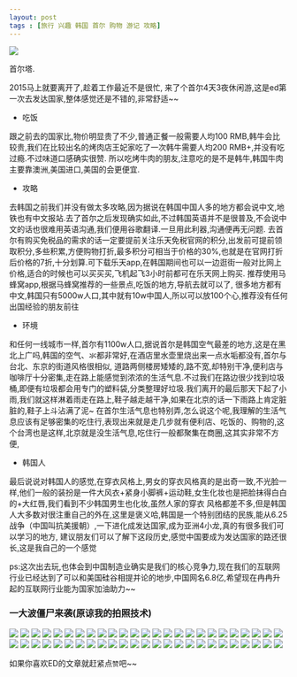 ```yaml
---
layout: post
tags : [旅行 兴趣 韩国 首尔 购物 游记 攻略]
---
```


 <img src='/assets/articles/2015-12-15/DSC6590.jpg' />

首尔塔.

2015马上就要离开了,趁着工作最近不是很忙,
来了个首尔4天3夜休闲游,这是ed第一次去发达国家,整体感觉还是不错的,非常舒适~~

* 吃饭

跟之前去的国家比,物价明显贵了不少,普通正餐一般需要人均100 RMB,韩牛会比较贵,我们在比较出名的烤肉店王妃家吃了一次韩牛需要人均200 RMB+,并没有吃过瘾.不过味道口感确实很赞.
所以吃烤牛肉的朋友,注意吃的是不是韩牛,韩国牛肉主要靠澳洲,美国进口,美国的会更便宜.

* 攻略

去韩国之前我们并没有做太多攻略,因为据说在韩国中国人多的地方都会说中文,地铁也有中文报站.去了首尔之后发现确实如此,不过韩国英语并不是很普及,不会说中文的话也很难用英语沟通,我们便用谷歌翻译.一旦用此利器,沟通便再无问题.
去首尔有购买免税品的需求的话一定要提前关注乐天免税官网的积分,出发前可提前领取积分,多些积累,方便购物打折,最多积分可相当于价格的30%,也就是在官网打折后价格的7折,十分划算.可下载乐天app,在韩国期间也可以一边逛街一般对比网上价格,适合的时候也可以买买买,飞机起飞3小时前都可在乐天网上购买.
推荐使用马蜂窝app,根据马蜂窝推荐的一些景点,吃饭的地方,导航去就可以了,
很多地方都有中文,韩国只有5000w人口,其中就有10w中国人,所以可以放100个心,推荐没有任何出国经验的朋友前往

* 环境

和任何一线城市一样,首尔有1100w人口,据说首尔是韩国空气最差的地方,这是在黑北上广吗,韩国的空气、氺都非常好,在酒店里水壶里烧出来一点水垢都没有,首尔与台北、东京的街道风格很相似,
道路两侧楼房矮矮的,路不宽,却特别干净,便利店与咖啡厅十分密集,走在路上能感觉到浓浓的生活气息.不过我们在路边很少找到垃圾桶,即便有垃圾都会用专门的塑料袋,分类整理好垃圾.我们离开的最后那天下起了小雨,我们就这样淋着雨走在路上,鞋子越走越干净,如果在北京的话一下雨路上肯定脏脏的,鞋子上斗沾满了泥~
在首尔生活气息也特别弄,怎么说这个呢,我理解的生活气息应该有足够密集的吃住行,表现出来就是走几步就有便利店、吃饭的、购物的,这个台湾也是这样,北京就是没生活气息,吃住行一般都聚集在商圈,这其实非常不方便,

* 韩国人

最后说说对韩国人的感觉,在穿衣风格上,男女的穿衣风格真的是出奇一致,不光脸一样,他们一般的装扮是一件大风衣+紧身小脚裤+运动鞋,女生化妆也是把脸抹得白白的+大红唇,我们看到不少韩国男生也化妆,虽然人家的穿衣
风格都差不多,但是韩国人大多数对很注重自己的外在,这里是褒义哈,韩国是一个特别团结的民族,能从6.25战争（中国叫抗美援朝）,一下进化成发达国家,成为亚洲4小龙,真的有很多我们可以学习的地方,
建议朋友们可以了解下这段历史,感觉中国要成为发达国家的路还很长,这是我自己的一个感觉

ps:这次出去玩,也体会到中国制造业确实是我们的核心竞争力,现在我们的互联网行业已经达到了可以和美国硅谷相提并论的地步,中国网名6.8亿,希望现在冉冉升起的互联网行业能为国家加油助力~~

### 一大波僵尸来袭(原谅我的拍照技术)

 <img src='/assets/articles/2015-12-15/DSC6474.jpg' />
 <img src='/assets/articles/2015-12-15/DSC6479.jpg' />
 <img src='/assets/articles/2015-12-15/DSC6480.jpg' />
 <img src='/assets/articles/2015-12-15/DSC6487.jpg' />
 <img src='/assets/articles/2015-12-15/DSC6510.jpg' />
 <img src='/assets/articles/2015-12-15/DSC6517.jpg' />
 <img src='/assets/articles/2015-12-15/DSC6530.jpg' />
 <img src='/assets/articles/2015-12-15/DSC6544.jpg' />
 <img src='/assets/articles/2015-12-15/DSC6561.jpg' />
 <img src='/assets/articles/2015-12-15/DSC6562.jpg' />
 <img src='/assets/articles/2015-12-15/DSC6563.jpg' />
 <img src='/assets/articles/2015-12-15/DSC6574.jpg' />
 <img src='/assets/articles/2015-12-15/DSC6585.jpg' />
 <img src='/assets/articles/2015-12-15/DSC6588.jpg' />
 <img src='/assets/articles/2015-12-15/DSC6603.jpg' />
 <img src='/assets/articles/2015-12-15/IMG_3602.jpg' />
 <img src='/assets/articles/2015-12-15/IMG_3648.jpg' />
 <img src='/assets/articles/2015-12-15/IMG_3662.jpg' />
 <img src='/assets/articles/2015-12-15/IMG_3675.jpg' />
 <img src='/assets/articles/2015-12-15/IMG_3710.jpg' />
 <img src='/assets/articles/2015-12-15/IMG_3711.jpg' />
 <img src='/assets/articles/2015-12-15/IMG_3712.jpg' />
 <img src='/assets/articles/2015-12-15/IMG_3723.jpg'/>
 <img src='/assets/articles/2015-12-15/IMG_3724.jpg' />
 <img src='/assets/articles/2015-12-15/IMG_3732.jpg' />
 <img src='/assets/articles/2015-12-15/IMG_3746.jpg' />
 <img src='/assets/articles/2015-12-15/IMG_3748.jpg' />
 <img src='/assets/articles/2015-12-15/IMG_3757.jpg' />
 <img src='/assets/articles/2015-12-15/IMG_3805.jpg' />
 <img src='/assets/articles/2015-12-15/IMG_3821.jpg' />
 <img src='/assets/articles/2015-12-15/IMG_3831.jpg' />
 <img src='/assets/articles/2015-12-15/IMG_3837.jpg' />
 <img src='/assets/articles/2015-12-15/IMG_3849.jpg' />
 <img src='/assets/articles/2015-12-15/IMG_3853.jpg' />
 <img src='/assets/articles/2015-12-15/IMG_3867.jpg' />
 <img src='/assets/articles/2015-12-15/IMG_3887.jpg' />
 <img src='/assets/articles/2015-12-15/IMG_3898.jpg' />
 <img src='/assets/articles/2015-12-15/IMG_3919.jpg' />
 <img src='/assets/articles/2015-12-15/IMG_3933.jpg' />
 <img src='/assets/articles/2015-12-15/IMG_3937.jpg' />
 <img src='/assets/articles/2015-12-15/IMG_3939.jpg' />
 <img src='/assets/articles/2015-12-15/IMG_3942.jpg' />
 <img src='/assets/articles/2015-12-15/IMG_3946.jpg' />
 <img src='/assets/articles/2015-12-15/IMG_3947.jpg' />
 <img src='/assets/articles/2015-12-15/IMG_3951.jpg' />
 <img src='/assets/articles/2015-12-15/IMG_3954.jpg' />
 <img src='/assets/articles/2015-12-15/IMG_3956.jpg' />
 <img src='/assets/articles/2015-12-15/IMG_3960.jpg' />
 <img src='/assets/articles/2015-12-15/IMG_3962.jpg' />
 <img src='/assets/articles/2015-12-15/IMG_3968.jpg' />

如果你喜欢ED的文章就赶紧点`赞`吧~~

